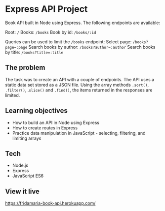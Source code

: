 # Express API Project

Book API built in Node using Express. The following endpoints are available:

Root: `/`
Books: `/books`
Book by id: `/books/:id`

Queries can be used to limit the `/books` endpoint:
Select page: `/books?page=:page`
Search books by author: `/books?author=:author`
Search books by title: `/books?title=:title`

## The problem

The task was to create an API with a couple of endpoints. The API uses a static data set stored as a JSON file. Using the array methods `.sort()`, `.filter()`, .`slice()` and `.find()`, the items returned in the responses are limited.

## Learning objectives

* How to build an API in Node using Express
* How to create routes in Express
* Practice data manipulation in JavaScript - selecting, filtering, and limiting arrays

## Tech

* Node.js
* Express
* JavaScript ES6

## View it live

https://fridamaria-book-api.herokuapp.com/